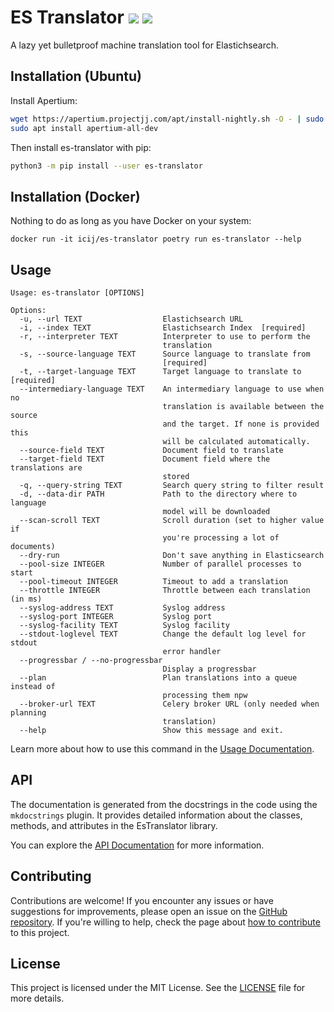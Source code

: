 # ES Translator [![](https://img.shields.io/github/actions/workflow/status/icij/es-translator/main.yml)](https://github.com/ICIJ/es-translator/actions) [![](https://img.shields.io/pypi/pyversions/es-translator)](https://pypi.org/project/es-translator/) 

A lazy yet bulletproof machine translation tool for Elastichsearch.

## Installation (Ubuntu)

Install Apertium:

```bash
wget https://apertium.projectjj.com/apt/install-nightly.sh -O - | sudo bash
sudo apt install apertium-all-dev
```

Then install es-translator with pip:

```bash
python3 -m pip install --user es-translator
```

## Installation (Docker)

Nothing to do as long as you have Docker on your system:

```
docker run -it icij/es-translator poetry run es-translator --help
```

## Usage

```
Usage: es-translator [OPTIONS]

Options:
  -u, --url TEXT                  Elastichsearch URL
  -i, --index TEXT                Elastichsearch Index  [required]
  -r, --interpreter TEXT          Interpreter to use to perform the
                                  translation
  -s, --source-language TEXT      Source language to translate from
                                  [required]
  -t, --target-language TEXT      Target language to translate to  [required]
  --intermediary-language TEXT    An intermediary language to use when no
                                  translation is available between the source
                                  and the target. If none is provided this
                                  will be calculated automatically.
  --source-field TEXT             Document field to translate
  --target-field TEXT             Document field where the translations are
                                  stored
  -q, --query-string TEXT         Search query string to filter result
  -d, --data-dir PATH             Path to the directory where to language
                                  model will be downloaded
  --scan-scroll TEXT              Scroll duration (set to higher value if
                                  you're processing a lot of documents)
  --dry-run                       Don't save anything in Elasticsearch
  --pool-size INTEGER             Number of parallel processes to start
  --pool-timeout INTEGER          Timeout to add a translation
  --throttle INTEGER              Throttle between each translation (in ms)
  --syslog-address TEXT           Syslog address
  --syslog-port INTEGER           Syslog port
  --syslog-facility TEXT          Syslog facility
  --stdout-loglevel TEXT          Change the default log level for stdout
                                  error handler
  --progressbar / --no-progressbar
                                  Display a progressbar
  --plan                          Plan translations into a queue instead of
                                  processing them npw
  --broker-url TEXT               Celery broker URL (only needed when planning
                                  translation)
  --help                          Show this message and exit.
```

Learn more about how to use this command in the [Usage Documentation](usage.md).

## API

The documentation is generated from the docstrings in the code using the `mkdocstrings` plugin. It provides detailed information about the classes, methods, and attributes in the EsTranslator library.

You can explore the [API Documentation](api.md) for more information.

## Contributing

Contributions are welcome! If you encounter any issues or have suggestions for improvements, please open an issue on the [GitHub repository](https://github.com/icij/es-translator). If you're willing to help, check the page about [how to contribute](contributing.md) to this project.

## License

This project is licensed under the MIT License. See the [LICENSE](https://github.com/icij/es-translator/blob/main/LICENSE.md) file for more details.

